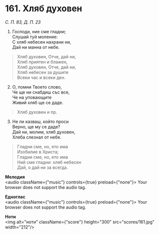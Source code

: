 # 161. Хляб духовен  

*С. П. 83, Д. П. 23*  

1. Господи, ние сме гладни;  
Слушай туй моление:  
С хляб небесен нахрани ни,  
Дай ни манна от небе.  

> Хляб духовен, Отче, дай ни,  
> Хляб приятен и блажен,  
> Хляб духовен, Отче, дай ни,  
> Хляб небесен за душите  
> Всеки час и всеки ден.  

2. О, помни Твоето слово,  
Че ще ни снабдиш със все,  
Че на уповающите  
Живий хляб ще се даде.  

> Хляб духовен и пр.  

3. Не ли казваш, който проси  
Верно, ще му се даде?  
Дай ни, молим, хляб духовен,  
Хляба слезнал от небе.  

> Гладни сме, но, ето има  
> Изобилие в Христа;  
> Гладни сме, но, ето има  
> Ний сме гладни: хляб небесен  
> Дай, о дай ни за всегда.  

__Мелодия__  
<audio className={"music"} controls={true} preload={"none"}><source src="mp3/161.mp3" type="audio/mpeg"/>
Your browser does not support the audio tag.
</audio>  

__Едноглас__  
<audio className={"music"} controls={true} preload={"none"}><source src="transp/161.mp3" type="audio/mpeg"/>
Your browser does not support the audio tag.
</audio>  

__Ноти__  
<img alt="ноти" className={"score"} height="300" src="scores/161.jpg" width="212"/>
